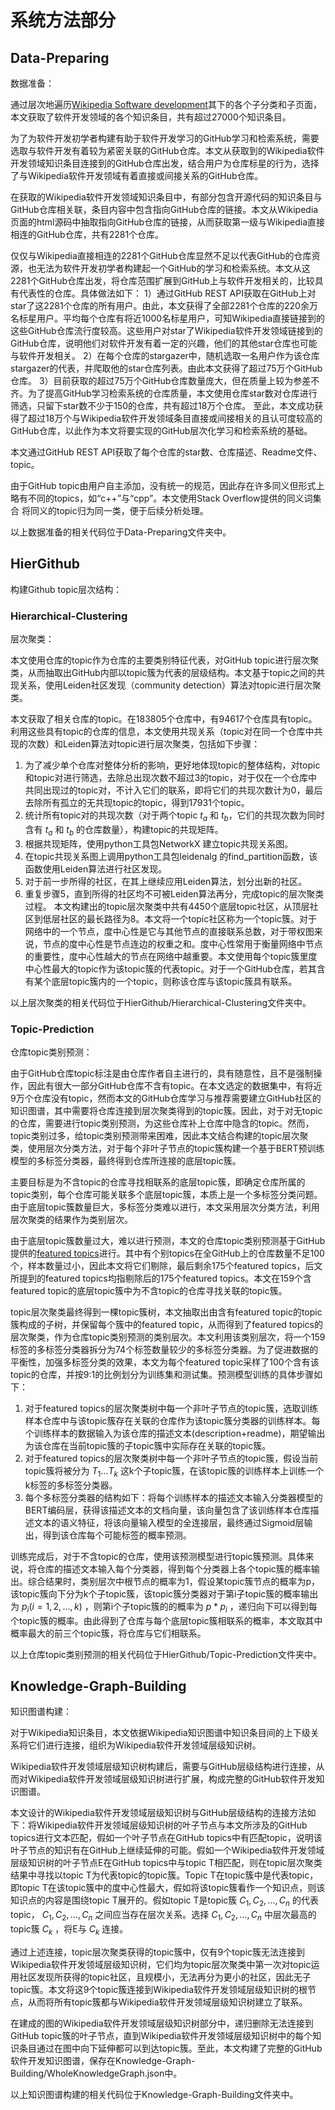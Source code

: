 # 系统方法部分

## Data-Preparing

数据准备：

通过层次地遍历[Wikipedia Software development](https://en.wikipedia.org/wiki/Category:Software_development)其下的各个子分类和子页面，本文获取了软件开发领域的各个知识条目，共有超过27000个知识条目。

为了为软件开发初学者构建有助于软件开发学习的GitHub学习和检索系统，需要选取与软件开发有着较为紧密关联的GitHub仓库。本文从获取到的Wikipedia软件开发领域知识条目连接到的GitHub仓库出发，结合用户为仓库标星的行为，选择了与Wikipedia软件开发领域有着直接或间接关系的GitHub仓库。

在获取的Wikipedia软件开发领域知识条目中，有部分包含开源代码的知识条目与GitHub仓库相关联，条目内容中包含指向GitHub仓库的链接。本文从Wikipedia页面的html源码中抽取指向GitHub仓库的链接，从而获取第一级与Wikipedia直接相连的GitHub仓库，共有2281个仓库。

仅仅与Wikipedia直接相连的2281个GitHub仓库显然不足以代表GitHub的仓库资源，也无法为软件开发初学者构建起一个GitHub的学习和检索系统。本文从这2281个GitHub仓库出发，将仓库范围扩展到GitHub上与软件开发相关的，比较具有代表性的仓库。具体做法如下：
1）通过GitHub REST API获取在GitHub上对star了这2281个仓库的所有用户。由此，本文获得了全部2281个仓库的220余万名标星用户。平均每个仓库有将近1000名标星用户，可知Wikipedia直接链接到的这些GitHub仓库流行度较高。这些用户对star了Wikipedia软件开发领域链接到的GitHub仓库，说明他们对软件开发有着一定的兴趣，他们的其他star仓库也可能与软件开发相关。
2）在每个仓库的stargazer中，随机选取一名用户作为该仓库stargazer的代表，并爬取他的star仓库列表。由此本文获得了超过75万个GitHub仓库。
3）目前获取的超过75万个GitHub仓库数量庞大，但在质量上较为参差不齐。为了提高GitHub学习检索系统的仓库质量，本文使用仓库star数对仓库进行筛选，只留下star数不少于150的仓库，共有超过18万个仓库。
至此，本文成功获得了超过18万个与Wikipedia软件开发领域条目直接或间接相关的且认可度较高的GitHub仓库，以此作为本文将要实现的GitHub层次化学习和检索系统的基础。

本文通过GitHub REST API获取了每个仓库的star数、仓库描述、Readme文件、topic。

由于GitHub topic由用户自主添加，没有统一的规范，因此存在许多同义但形式上略有不同的topics，如“c++”与“cpp”。本文使用Stack Overflow提供的同义词集合 将同义的topic归为同一类，便于后续分析处理。

以上数据准备的相关代码位于Data-Preparing文件夹中。

## HierGithub

构建Github topic层次结构：

### Hierarchical-Clustering

层次聚类：

本文使用仓库的topic作为仓库的主要类别特征代表，对GitHub topic进行层次聚类，从而抽取出GitHub内部以topic簇为代表的层级结构。本文基于topic之间的共现关系，使用Leiden社区发现（community detection）算法对topic进行层次聚类。

本文获取了相关仓库的topic。在183805个仓库中，有94617个仓库具有topic。利用这些具有topic的仓库的信息，本文使用共现关系（topic对在同一个仓库中共现的次数）和Leiden算法对topic进行层次聚类，包括如下步骤：

1. 为了减少单个仓库对整体分析的影响，更好地体现topic的整体结构，对topic和topic对进行筛选，去除总出现次数不超过3的topic，对于仅在一个仓库中共同出现过的topic对，不计入它们的联系，即将它们的共现次数计为0，最后去除所有孤立的无共现topic的topic，得到17931个topic。
2. 统计所有topic对的共现次数（对于两个topic $t_a$ 和 $t_b$，它们的共现次数为同时含有 $t_a$ 和 $t_b$ 的仓库数量），构建topic的共现矩阵。
3. 根据共现矩阵，使用python工具包NetworkX 建立topic共现关系图。
4. 在topic共现关系图上调用python工具包leidenalg 的find_partition函数，该函数使用Leiden算法进行社区发现。
5. 对于前一步所得的社区，在其上继续应用Leiden算法，划分出新的社区。
6. 重复步骤5，直到所得的社区均不可被Leiden算法再分，完成topic的层次聚类过程。
本文构建出的topic层次聚类中共有4450个底层topic社区，从顶层社区到低层社区的最长路径为8。本文将一个topic社区称为一个topic簇。对于网络中的一个节点，度中心性是它与其他节点的直接联系总数，对于带权图来说，节点的度中心性是节点连边的权重之和。度中心性常用于衡量网络中节点的重要性，度中心性越大的节点在网络中越重要。本文使用每个topic簇里度中心性最大的topic作为该topic簇的代表topic。对于一个GitHub仓库，若其含有某个底层topic簇内的一个topic，则称该仓库与该topic簇具有联系。

以上层次聚类的相关代码位于HierGithub/Hierarchical-Clustering文件夹中。

### Topic-Prediction

仓库topic类别预测：

由于GitHub仓库topic标注是由仓库作者自主进行的，具有随意性，且不是强制操作，因此有很大一部分GitHub仓库不含有topic。在本文选定的数据集中，有将近9万个仓库没有topic，然而本文的GitHub仓库学习与推荐需要建立GitHub社区的知识图谱，其中需要将仓库连接到层次聚类得到的topic簇。因此，对于对无topic的仓库，需要进行topic类别预测，为这些仓库补上仓库中隐含的topic。然而，topic类别过多，给topic类别预测带来困难，因此本文结合构建的topic层次聚类，使用层次分类方法，对于每个非叶子节点的topic簇构建一个基于BERT预训练模型的多标签分类器，最终得到仓库所连接的底层topic簇。

主要目标是为不含topic的仓库寻找相联系的底层topic簇，即确定仓库所属的topic类别，每个仓库可能关联多个底层topic簇，本质上是一个多标签分类问题。由于底层topic簇数量巨大，多标签分类难以进行，本文采用层次分类方法，利用层次聚类的结果作为类别层次。

由于底层topic簇数量过大，难以进行预测，本文的仓库topic类别预测基于GitHub提供的[featured topics](https://github.com/topics)进行。其中有个别topics在全GitHub上的仓库数量不足100个，样本数量过小，因此本文将它们剔除，最后剩余175个featured topics，后文所提到的featured topics均指剔除后的175个featured topics。本文在159个含featured topic的底层topic簇中为不含topic的仓库寻找关联的topic簇。

topic层次聚类最终得到一棵topic簇树，本文抽取出由含有featured topic的topic簇构成的子树，并保留每个簇中的featured topic，从而得到了featured topics的层次聚类，作为仓库topic类别预测的类别层次。本文利用该类别层次，将一个159标签的多标签分类器拆分为74个标签数量较少的多标签分类器。为了促进数据的平衡性，加强多标签分类的效果，本文为每个featured topic采样了100个含有该topic的仓库，并按9:1的比例划分为训练集和测试集。预测模型训练的具体步骤如下：

1. 对于featured topics的层次聚类树中每一个非叶子节点的topic簇，选取训练样本仓库中与该topic簇存在关联的仓库作为该topic簇分类器的训练样本。每个训练样本的数据输入为该仓库的描述文本(description+readme)，期望输出为该仓库在当前topic簇的子topic簇中实际存在关联的topic簇。
2. 对于featured topics的层次聚类树中每一个非叶子节点的topic簇，假设当前topic簇将被分为 $T_1…T_k$ 这k个子topic簇，在该topic簇的训练样本上训练一个k标签的多标签分类器。
3. 每个多标签分类器的结构如下：将每个训练样本的描述文本输入分类器模型的BERT编码层，获得该描述文本的文档向量，该向量包含了该训练样本仓库描述文本的语义特征，将该向量输入模型的全连接层，最终通过Sigmoid层输出，得到该仓库每个可能标签的概率预测。

训练完成后，对于不含topic的仓库，使用该预测模型进行topic簇预测。具体来说，将仓库的描述文本输入每个分类器，得到每个分类器上各个topic簇的概率输出。综合结果时，类别层次中根节点的概率为1，假设某topic簇节点的概率为p，该topic簇向下分为k个子topic簇，该topic簇分类器对于第i子topic簇的概率输出为 $p_i (i=1,2,…,k)$ ，则第i个子topic簇的的概率为 $p*p_i$ ，递归向下可以得到每个topic簇的概率。由此得到了仓库与每个底层topic簇相联系的概率，本文取其中概率最大的前三个topic簇，将仓库与它们相联系。

以上仓库topic类别预测的相关代码位于HierGithub/Topic-Prediction文件夹中。

## Knowledge-Graph-Building

知识图谱构建：

对于Wikipedia知识条目，本文依据Wikipedia知识图谱中知识条目间的上下级关系将它们进行连接，组织为Wikipedia软件开发领域层级知识树。

Wikipedia软件开发领域层级知识树构建后，需要与GitHub层级结构进行连接，从而对Wikipedia软件开发领域层级知识树进行扩展，构成完整的GitHub软件开发知识图谱。

本文设计的Wikipedia软件开发领域层级知识树与GitHub层级结构的连接方法如下：将Wikipedia软件开发领域层级知识树的叶子节点与本文所涉及的GitHub topics进行文本匹配，假如一个叶子节点在GitHub topics中有匹配topic，说明该叶子节点的知识有在GitHub上继续延伸的可能。假如一个Wikipedia软件开发领域层级知识树的叶子节点E在GitHub topics中与topic T相匹配，则在topic层次聚类结果中寻找以topic T为代表topic的topic簇。Topic T在topic簇中是代表topic，即topic T在该topic簇中的度中心性最大，假如将该topic簇看作一个知识点，则该知识点的内容是围绕topic T展开的。假如topic T是topic簇 $C_1,C_2,…,C_n$ 的代表topic， $C_1,C_2,…,C_n$ 之间应当存在层次关系。选择 $C_1,C_2,…,C_n$ 中层次最高的topic簇 $C_k$ ，将E与 $C_k$ 连接。

通过上述连接，topic层次聚类获得的topic簇中，仅有9个topic簇无法连接到Wikipedia软件开发领域层级知识树，它们均为topic层次聚类中第一次对topic运用社区发现所获得的topic社区，且规模小，无法再分为更小的社区，因此无子topic簇。本文将这9个topic簇连接到Wikipedia软件开发领域层级知识树的根节点，从而将所有topic簇都与Wikipedia软件开发领域层级知识树建立了联系。

在建成的图的Wikipedia软件开发领域层级知识树部分中，递归删除无法连接到GitHub topic簇的叶子节点，直到Wikipedia软件开发领域层级知识树中的每个知识条目通过在图中向下延伸都可以到达topic簇。至此，本文构建了完整的GitHub软件开发知识图谱，保存在Knowledge-Graph-Building/WholeKnowledgeGraph.json中。

以上知识图谱构建的相关代码位于Knowledge-Graph-Building文件夹中。
